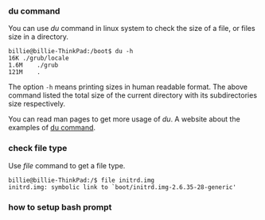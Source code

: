 ### du command 
You can use _du_ command in linux system to check the size of a file, or files 
size in a directory.    

    billie@billie-ThinkPad:/boot$ du -h
    16K ./grub/locale
    1.6M    ./grub
    121M    .

The option `-h` means printing sizes in human readable format. The above
command listed the total size of the current directory with its subdirectories 
size respectively. 

You can read man pages to get more usage of _du_. A website about the examples
of [du command][1].

[1]: http://www.labtestproject.com/linuxcmd/du_command.html

### check file type

Use _file_ command to get a file type. 

    billie@billie-ThinkPad:/$ file initrd.img
    initrd.img: symbolic link to `boot/initrd.img-2.6.35-28-generic'

### how to setup bash prompt


